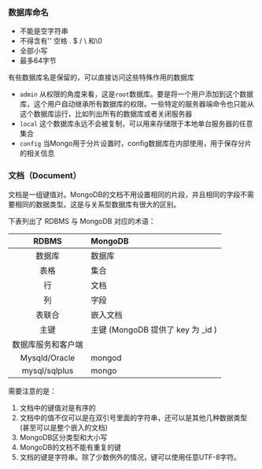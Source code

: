 ### 数据库命名

+ 不能是空字符串
+ 不得含有'' 空格 . $ / \ 和\0
+ 全部小写
+ 最多64字节

有些数据库名是保留的，可以直接访问这些特殊作用的数据库

+ `admin` 从权限的角度来看，这是`root`数据库。要是将一个用户添加到这个数据库，这个用户自动继承所有数据库的权限。一些特定的服务器端命令也只能从这个数据库运行，比如列出所有的数据库或者关闭服务器
+ `local` 这个数据库永远不会被复制，可以用来存储限于本地单台服务器的任意集合
+ `config` 当Mongo用于分片设置时，config数据库在内部使用，用于保存分片的相关信息

### 文档（Document）

文档是一组键值对。MongoDB的文档不用设置相同的片段，并且相同的字段不需要相同的数据类型。这是与关系型数据库有很大的区别。

下表列出了 RDBMS 与 MongoDB 对应的术语：

|       RDBMS        | MongoDB                           |
| :----------------: | :-------------------------------- |
|       数据库       | 数据库                            |
|        表格        | 集合                              |
|         行         | 文档                              |
|         列         | 字段                              |
|       表联合       | 嵌入文档                          |
|        主键        | 主键 (MongoDB 提供了 key 为 _id ) |
| 数据库服务和客户端 |                                   |
|   Mysqld/Oracle    | mongod                            |
|   mysql/sqlplus    | mongo                             |

需要注意的是：

1. 文档中的键值对是有序的
2. 文档中的值不仅可以是在双引号里面的字符串，还可以是其他几种数据类型(甚至可以是整个嵌入的文档)
3. MongoDB区分类型和大小写
4. MongoDB的文档不能有重复的键
5. 文档的键是字符串。除了少数例外的情况，键可以使用任意UTF-8字符。
